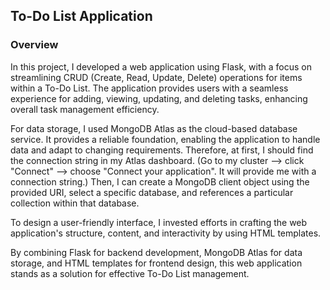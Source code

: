 ## To-Do List Application
### Overview
In this project, I developed a web application using Flask, with a focus on streamlining CRUD (Create, Read, Update, Delete) operations for items within a To-Do List. The application provides users with a seamless experience for adding, viewing, updating, and deleting tasks, enhancing overall task management efficiency.

For data storage, I used MongoDB Atlas as the cloud-based database service. It provides a reliable foundation, enabling the application to handle data and adapt to changing requirements. Therefore, at first, I should find the connection string in my Atlas dashboard. (Go to my cluster --> click "Connect" --> choose "Connect your application". It will provide me with a connection string.) Then, I can create a MongoDB client object using the provided URI, select a specific database, and references a particular collection within that database.

To design a user-friendly interface, I invested efforts in crafting the web application's structure, content, and interactivity by using HTML templates. 

By combining Flask for backend development, MongoDB Atlas for data storage, and HTML templates for frontend design, this web application stands as a solution for effective To-Do List management.